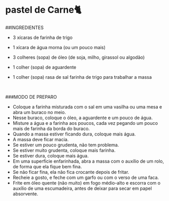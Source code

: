 # pastel de Carne:cat2:

##INGREDIENTES

- 3 xícaras de farinha de trigo

- 1 xícara de água morna (ou um pouco mais)

- 3 colheres (sopa) de óleo (de soja, milho, girassol ou algodão)

- 1 colher (sopa) de aguardente

- 1 colher (sopa) rasa de sal farinha de trigo para trabalhar a massa

  ​



###MODO DE PREPARO

- Coloque a farinha misturada com o sal em uma vasilha ou uma mesa e abra um buraco no meio.
- Nesse buraco, coloque o óleo, a aguardente e um pouco de água.
- Misture a água e a farinha aos poucos, cada vez pegando um pouco mais de farinha da borda do buraco.
- Quando a massa estiver ficando dura, coloque mais água.
- A massa deve ficar macia.
- Se estiver um pouco grudenta, não tem problema.
- Se estiver muito grudenta, coloque mais farinha.
- Se estiver dura, coloque mais água.
- Em uma superfície enfarinhada, abra a massa com o auxílio de um rolo, de forma que ela fique bem fina.
- Se não ficar fina, ela não fica crocante depois de fritar.
- Recheie a gosto, e feche com um garfo ou com o verso de uma faca.
- Frite em óleo quente (não muito) em fogo médio-alto e escorra com o auxílio de uma escumadeira, antes de deixar para secar em papel absorvente.

